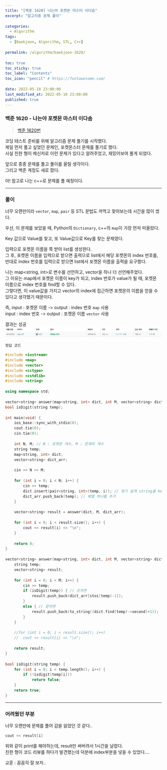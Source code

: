 ```yaml
---
title: "[백준 1620] 나는야 포켓몬 마스터 이다솜"
excerpt: "알고리즘 문제 풀이"

categories:
  - Algorithm
tags:
  - [Baekjoon, Algorithm, STL, C++]

permalink: /algorithm/baekjoon-1620/

toc: true
toc_sticky: true
toc_label: "Contents"
toc_icon: "pencil" # https://fontawesome.com/
 
date: 2022-05-10 23:00:00
last_modified_at: 2022-05-10 23:00:00
published: true
---
```


### 백준 1620 - 나는야 포켓몬 마스터 이다솜

> [백준 1620번](https://www.acmicpc.net/problem/1620)

코딩 테스트 준비를 위해 알고리즘 문제 풀기를 시작했다.  
제일 먼저 풀고 싶었던 문제인, 포켓몬스터 문제를 풀기로 했다.  
사실 친한 형이 메신저로 이런 문제가 있다고 알려주었고, 재밌어보여 풀게 되었다.  

앞으로 종종 문제를 풀고 풀이를 올릴 생각이다.  
그리고 백준 계정도 새로 팠다.  

아! 참고로 나는 c++로 문제를 풀 예정이다.  

---

### 풀이

너무 오랜만이라 `vector`, `map`, `pair` 등 STL 문법도 까먹고 찾아보는데 시간을 많이 썼다.  

우선, 이 문제를 보았을 때, Python의 `Dictionary`, c++의 `map`이 가장 먼저 떠올랐다.  

Key 값으로 Value를 찾고, 또 Value값으로 Key를 찾는 문제였다.  

입력으로 포켓몬 이름을 쭉 받아 list를 생성한다.  
그 후, 포켓몬 이름을 입력으로 받으면 출력으로 list에서 해당 포켓몬의 index 번호를, 반대로 index 번호를 입력으로 받으면 list에서 포켓몬 이름을 출력을 요구했다.  

나는 map<string, int>로 변수를 선언하고, vector<string>을 하나 더 선언해주었다.  
그 이유는 map에서 포켓몬 이름이 key가 되고, index 번호가 value가 될 때, 포켓몬 이름으로 index 번호를 find할 수 있다.  
그렇다면, 이 value값을 가지고 vector의 index에 접근하면 포켓몬의 이름을 얻을 수 있다고 생각했기 때문이다.  

즉, input : 포켓몬 이름 -> output : index 번호 `map` 사용  
input : index 번호 -> output : 포켓몬 이름 `vector` 사용  

결과는 성공  
![result](/assets/images/post_img/baekjoon/1620/result.JPG)  

`정답 코드`  

```cpp  
#include <iostream>
#include <map>
#include <vector>
#include <cctype>
#include <cstdlib>
#include <string>

using namespace std;

vector<string> answer(map<string, int> dict, int M, vector<string> dict_arr);
bool isDigit(string temp);

int main(void) {
	ios_base::sync_with_stdio(0);
	cout.tie(0);
	cin.tie(0);

	int N, M; // N : 포켓몬 개수, M : 문제의 개수 
	string temp;
	map<string, int> dict;
	vector<string> dict_arr;

	cin >> N >> M;

	for (int i = 0; i < N; i++) {
		cin >> temp;
		dict.insert(pair<string, int>(temp, i)); // 찾기 쉽게 string을 key로 index를 반환하게끔 만들어줌
		dict_arr.push_back(temp); // 배열 하나를 추가
	}

	vector<string> result = answer(dict, M, dict_arr);

	for (int i = 0; i < result.size(); i++) {
		cout << result[i] << "\n";
	}

	return 0;
}

vector<string> answer(map<string, int> dict, int M, vector<string> dict_arr) {
	string temp;
	vector<string> result;

	for (int i = 0; i < M; i++) {
		cin >> temp;
		if (isDigit(temp)) { // 숫자면
			result.push_back(dict_arr[stoi(temp)-1]);
		}
		else { // 문자면
			result.push_back(to_string((dict.find(temp)->second)+1));
		}
	}

	//for (int i = 0; i < result.size(); i++)
	//	cout << result[i] << "\n";

	return result;
}

bool isDigit(string temp) {
	for (int i = 0; i < temp.length(); i++) {
		if (!isdigit(temp[i]))
			return false;
	}
	return true;
}
```

---

### 어려웠던 부분

너무 오랜만에 문제를 풀어 감을 잃었던 것 같다..  

```c++
cout << result[i]
``` 
위와 같이 print를 해야하는데, result만 써버려서 1시간을 날렸다.  
친한 형이 코드 리뷰를 하다가 발견했는데 덕분에 index부분을 넣을 수 있었다....  

교훈 : 꼼꼼히 잘 보자..  